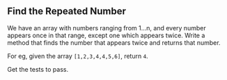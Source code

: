 
## Find the Repeated Number

We have an array with numbers ranging from 1...n, and every number appears once in that range, except one which appears twice. Write a method that finds the number that appears twice and returns that number.

For eg, given the array `[1,2,3,4,4,5,6]`, return `4`.

Get the tests to pass.
